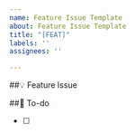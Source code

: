```yaml
---
name: Feature Issue Template
about: Feature Issue Template
title: "[FEAT]"
labels: ''
assignees: ''

---
```


##💡 Feature Issue
<!-- 이슈에 대한 설명을 적어주세요 -->

##🧩 To-do
<!-- 해야 할 일들을 적어주세요. -->
- [ ]
